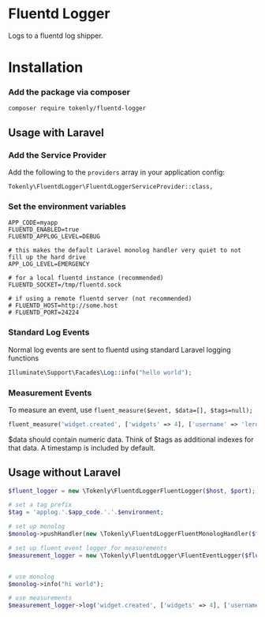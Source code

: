 # Fluentd Logger

Logs to a fluentd log shipper.

# Installation


### Add the package via composer

```
composer require tokenly/fluentd-logger
```

## Usage with Laravel

### Add the Service Provider

Add the following to the `providers` array in your application config:

```
Tokenly\FluentdLogger\FluentdLoggerServiceProvider::class,
```

### Set the environment variables

```
APP_CODE=myapp
FLUENTD_ENABLED=true
FLUENTD_APPLOG_LEVEL=DEBUG

# this makes the default Laravel monolog handler very quiet to not fill up the hard drive
APP_LOG_LEVEL=EMERGENCY

# for a local fluentd instance (recommended)
FLUENTD_SOCKET=/tmp/fluentd.sock

# if using a remote fluentd server (not recommended)
# FLUENTD_HOST=http://some.host
# FLUENTD_PORT=24224
```


### Standard Log Events

Normal log events are sent to fluentd using standard Laravel logging functions

```php
Illuminate\Support\Facades\Log::info("hello world");
```

### Measurement Events

To measure an event, use `fluent_measure($event, $data=[], $tags=null);`

```php
fluent_measure('widget.created', ['widgets' => 4], ['username' => 'leroy']);
```

$data should contain numeric data.  Think of $tags as additional indexes for that data.  A timestamp is included by default.



## Usage without Laravel

```php
$fluent_logger = new \Tokenly\FluentdLoggerFluentLogger($host, $port);

# set a tag prefix
$tag = 'applog.'.$app_code.'.'.$environment;

# set up monolog
$monolog->pushHandler(new \Tokenly\FluentdLoggerFluentMonologHandler($fluent_logger, $tag));

# set up fluent event logger for measurements
$measurement_logger = new \Tokenly\FluentdLogger\FluentEventLogger($fluent_logger, 'measure.'.$tag);


# use monolog
$monolog->info("hi world");

# use measurements
$measurement_logger->log('widget.created', ['widgets' => 4], ['username' => 'leroy']);

```

